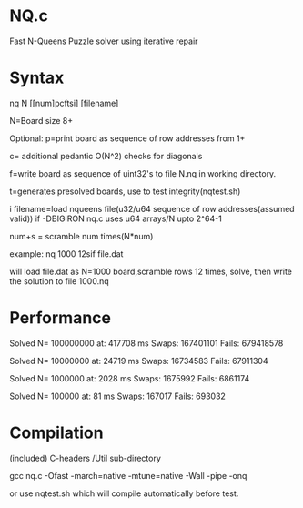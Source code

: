 # NQ.c

Fast N-Queens Puzzle solver using iterative repair

# Syntax

nq N [[num]pcftsi] [filename]

N=Board size 8+

Optional:
p=print board as sequence of row addresses from 1+

c= additional pedantic O(N^2) checks for diagonals

f=write board as sequence of uint32's to file N.nq
in working directory.

t=generates presolved boards, use to test integrity(nqtest.sh)

i filename=load nqueens file(u32/u64 sequence of row addresses(assumed valid))
if -DBIGIRON nq.c uses u64 arrays/N upto 2^64-1 

num+s  = scramble num times(N*num)

example: nq 1000 12sif file.dat

will load file.dat as N=1000 board,scramble
rows 12 times, solve, then write
the solution to file 1000.nq

# Performance

Solved N= 100000000  at: 417708 ms Swaps: 167401101 Fails: 679418578 

Solved N= 10000000  at: 24719 ms Swaps: 16734583 Fails: 67911304

Solved N= 1000000  at: 2028 ms Swaps: 1675992 Fails: 6861174 

Solved N= 100000  at: 81 ms Swaps: 167017 Fails: 693032

# Compilation

(included) C-headers /Util sub-directory

gcc nq.c -Ofast -march=native -mtune=native -Wall -pipe -onq

or use nqtest.sh which will compile automatically before test.
